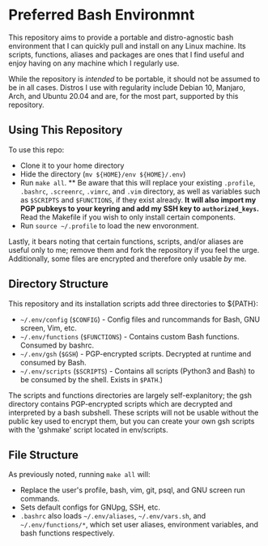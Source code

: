 # Preferred Bash Environmnt #
This repository aims to provide a portable and distro-agnostic bash environment that I can quickly pull and install on any Linux machine. Its scripts, functions, aliases and packages are ones that I find useful and enjoy having on any machine which I regularly use.

While the repository is *intended* to be portable, it should not be assumed to be in all cases. Distros I use with regularity include Debian 10, Manjaro, Arch, and Ubuntu 20.04 and are, for the most part, supported by this repository.

## Using This Repository ##
To use this repo:
* Clone it to your home directory
* Hide the directory (`mv ${HOME}/env ${HOME}/.env`)
* Run `make all`.
** Be aware that this will replace your existing `.profile`, `.bashrc`, `.screenrc`, `.vimrc`, and `.vim` directory, as well as variables such as `$SCRIPTS` and `$FUNCTIONS`, if they exist already. **It will also import my PGP pubkeys to your keyring and add my SSH key to `authorized_keys`.** Read the Makefile if you wish to only install certain components.
* Run `source ~/.profile` to load the new envoronment.

Lastly, it bears noting that certain functions, scripts, and/or aliases are useful only to me; remove them and fork the repository if you feel the urge. Additionally, some files are encrypted and therefore only usable *by* me.

## Directory Structure ##
This repository and its installation scripts add three directories to ${PATH}:
* `~/.env/config` (`$CONFIG`) - Config files and runcommands for Bash, GNU screen, Vim, etc.
* `~/.env/functions` (`$FUNCTIONS`) - Contains custom Bash functions. Consumed by bashrc.
* `~/.env/gsh` (`$GSH`) - PGP-encrypted scripts. Decrypted at runtime and consumed by Bash.
* `~/.env/scripts` (`$SCRIPTS`) - Contains all scripts (Python3 and Bash) to be consumed by the shell. Exists in `$PATH`.)

The scripts and functions directories are largely self-explanitory; the gsh directory contains PGP-encrypted scripts which are decrypted and interpreted by a bash subshell. These scripts will not be usable without the public key used to encrypt them, but you can create your own gsh scripts with the 'gshmake' script located in env/scripts.

## File Structure ##
As previously noted, running `make all` will:
* Replace the user's profile, bash, vim, git, psql, and GNU screen run commands.
* Sets default configs for GNUpg, SSH, etc.
* `.bashrc` also loads `~/.env/aliases`, `~/.env/vars.sh`, and `~/.env/functions/*`, which set user aliases, environment variables, and bash functions respectively.
